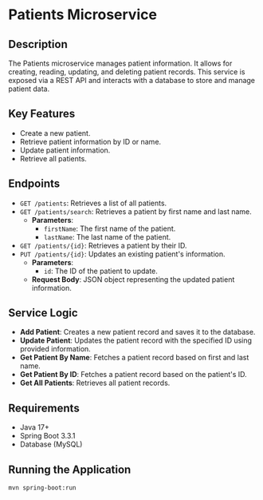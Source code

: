 # Patients Microservice

## Description
The Patients microservice manages patient information. It allows for creating, reading, updating, and deleting patient records. This service is exposed via a REST API and interacts with a database to store and manage patient data.

## Key Features
- Create a new patient.
- Retrieve patient information by ID or name.
- Update patient information.
- Retrieve all patients.

## Endpoints
- `GET /patients`: Retrieves a list of all patients.
- `GET /patients/search`: Retrieves a patient by first name and last name.
    - **Parameters**:
        - `firstName`: The first name of the patient.
        - `lastName`: The last name of the patient.
- `GET /patients/{id}`: Retrieves a patient by their ID.
- `PUT /patients/{id}`: Updates an existing patient's information.
    - **Parameters**:
        - `id`: The ID of the patient to update.
    - **Request Body**: JSON object representing the updated patient information.

## Service Logic
- **Add Patient**: Creates a new patient record and saves it to the database.
- **Update Patient**: Updates the patient record with the specified ID using provided information.
- **Get Patient By Name**: Fetches a patient record based on first and last name.
- **Get Patient By ID**: Fetches a patient record based on the patient's ID.
- **Get All Patients**: Retrieves all patient records.

## Requirements
- Java 17+
- Spring Boot 3.3.1
- Database (MySQL)

## Running the Application
```bash
mvn spring-boot:run

